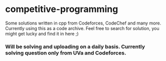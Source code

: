 # competitive-programming
Some solutions written in cpp from Codeforces, CodeChef and many more.
Currently using this as a code archive. Feel free to search for solution, you might get lucky and find it in here ;)
### Will be solving and uploading on a daily basis. Currently solving question only from UVa and Codeforces.
